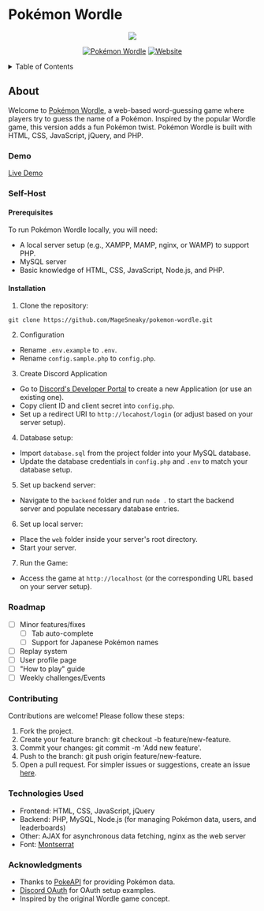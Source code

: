 
# Pokémon Wordle
<p align="center">
  <a href="https://sneaky.pink">
    <img src="https://sneaky.pink/images/pokemonwordlebanner.png"></a>
</p>
<p align="center">
<a href="https://github.com/MageSneaky/pokemon-wordle"><img alt="Pokémon Wordle" src="https://img.shields.io/github/repo-size/MageSneaky/pokemon-wordle?color=pink&label=Repo%20Size&logo=github&style=flat-square"></a>
<a href="https://sneaky.pink"><img alt="Website" src="https://img.shields.io/website?down_color=pink down_message=sneaky.pink&label=Website&up_color=pink&up_message=sneaky.pink&url=https%3A%2F%2Fsneaky.pink"></a>
</p>

<details>
  <summary>Table of Contents</summary>
  <ol>
    <li><a href="#about">About</a></li>
    <li><a href="#demo">Demo</a></li>
    <li><a href="#self-host">Self-Host</a></li>
    <li><a href="#roadmap">Roadmap</a></li>
    <li><a href="#contributing">Contributing</a></li>
    <li><a href="#technologies-used">Technologies Used</a></li>
    <li><a href="#acknowledgments">Acknowledgments</a></li>
  </ol>
</details>

## About
Welcome to [Pokémon Wordle](https://pokemon.sneaky.pink), a web-based word-guessing game where players try to guess the name of a Pokémon. Inspired by the popular Wordle game, this version adds a fun Pokémon twist. Pokémon Wordle is built with HTML, CSS, JavaScript, jQuery, and PHP.

### Demo
[Live Demo](https://pokemon.sneaky.pink)

### Self-Host
#### Prerequisites
To run Pokémon Wordle locally, you will need:
- A local server setup (e.g., XAMPP, MAMP, nginx, or WAMP) to support PHP.
- MySQL server
- Basic knowledge of HTML, CSS, JavaScript, Node.js, and PHP.

#### Installation
1. Clone the repository:
```
git clone https://github.com/MageSneaky/pokemon-wordle.git
```

2. Configuration
- Rename ``.env.example`` to ``.env``.
- Rename ``config.sample.php`` to ``config.php``.

3. Create Discord Application
- Go to [Discord's Developer Portal](https://discord.com/developers/applications) to create a new Application (or use an existing one).
- Copy client ID and client secret into ``config.php``.
- Set up a redirect URI to ``http://locahost/login`` (or adjust based on your server setup).

4. Database setup:
- Import ``database.sql`` from the project folder into your MySQL database.
- Update the database credentials in ``config.php`` and ``.env`` to match your database setup.

5. Set up backend server:
- Navigate to the ``backend`` folder and run ```node .``` to start the backend server and populate necessary database entries.

6. Set up local server:
- Place the ``web`` folder inside your server's root directory.
- Start your server.

7. Run the Game:
- Access the game at ``http://localhost`` (or the corresponding URL based on your server setup).

### Roadmap
- [ ] Minor features/fixes
   - [ ] Tab auto-complete
   - [ ] Support for Japanese Pokémon names
- [ ] Replay system
- [ ] User profile page
- [ ] "How to play" guide
- [ ] Weekly challenges/Events

### Contributing
Contributions are welcome! Please follow these steps:
1. Fork the project.
2. Create your feature branch: git checkout -b feature/new-feature.
3. Commit your changes: git commit -m 'Add new feature'.
4. Push to the branch: git push origin feature/new-feature.
5. Open a pull request.
For simpler issues or suggestions, create an issue [here](https://github.com/MageSneaky/pokemon-wordle/issues).

### Technologies Used
- Frontend: HTML, CSS, JavaScript, jQuery
- Backend: PHP, MySQL, Node.js (for managing Pokémon data, users, and leaderboards)
- Other: AJAX for asynchronous data fetching, nginx as the web server
- Font: [Montserrat](https://fonts.google.com/specimen/Montserrat)

### Acknowledgments
- Thanks to [PokeAPI](https://pokeapi.co/) for providing Pokémon data.
- [Discord OAuth](https://github.com/MarkisDev/discordoauth) for OAuth setup examples.
- Inspired by the original Wordle game concept.